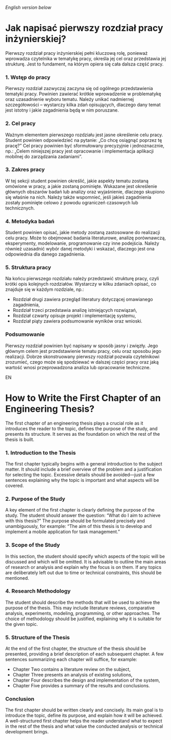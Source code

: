 *English version below*

# **Jak napisać pierwszy rozdział pracy inżynierskiej?**

Pierwszy rozdział pracy inżynierskiej pełni kluczową rolę, ponieważ wprowadza czytelnika w tematykę pracy, określa jej cel oraz przedstawia jej strukturę. Jest to fundament, na którym opiera się cała dalsza część pracy.

### **1. Wstęp do pracy**
Pierwszy rozdział zazwyczaj zaczyna się od ogólnego przedstawienia tematyki pracy. Powinien zawierać krótkie wprowadzenie w problematykę oraz uzasadnienie wyboru tematu. Należy unikać nadmiernej szczegółowości – wystarczy kilka zdań opisujących, dlaczego dany temat jest istotny i jakie zagadnienia będą w nim poruszane.

### **2. Cel pracy**
Ważnym elementem pierwszego rozdziału jest jasne określenie celu pracy. Student powinien odpowiedzieć na pytanie: „Co chcę osiągnąć poprzez tę pracę?” Cel pracy powinien być sformułowany precyzyjnie i jednoznacznie, np.: „Celem niniejszej pracy jest opracowanie i implementacja aplikacji mobilnej do zarządzania zadaniami”.

### **3. Zakres pracy**
W tej sekcji student powinien określić, jakie aspekty tematu zostaną omówione w pracy, a jakie zostaną pominięte. Wskazane jest określenie głównych obszarów badań lub analizy oraz wyjaśnienie, dlaczego skupiono się właśnie na nich. Należy także wspomnieć, jeśli jakieś zagadnienia zostały pominięte celowo z powodu ograniczeń czasowych lub technicznych.

### **4. Metodyka badań**
Student powinien opisać, jakie metody zostaną zastosowane do realizacji celu pracy. Może to obejmować badania literaturowe, analizę porównawczą, eksperymenty, modelowanie, programowanie czy inne podejścia. Należy również uzasadnić wybór danej metodyki i wskazać, dlaczego jest ona odpowiednia dla danego zagadnienia.

### **5. Struktura pracy**
Na końcu pierwszego rozdziału należy przedstawić strukturę pracy, czyli krótki opis kolejnych rozdziałów. Wystarczy w kilku zdaniach opisać, co znajduje się w każdym rozdziale, np.:
- Rozdział drugi zawiera przegląd literatury dotyczącej omawianego zagadnienia,
- Rozdział trzeci przedstawia analizę istniejących rozwiązań,
- Rozdział czwarty opisuje projekt i implementację systemu,
- Rozdział piąty zawiera podsumowanie wyników oraz wnioski.

### **Podsumowanie**
Pierwszy rozdział powinien być napisany w sposób jasny i zwięzły. Jego głównym celem jest przedstawienie tematu pracy, celu oraz sposobu jego realizacji. Dobrze skonstruowany pierwszy rozdział pozwala czytelnikowi zrozumieć, czego może się spodziewać w dalszej części pracy oraz jaką wartość wnosi przeprowadzona analiza lub opracowanie techniczne.

EN

# **How to Write the First Chapter of an Engineering Thesis?**

The first chapter of an engineering thesis plays a crucial role as it introduces the reader to the topic, defines the purpose of the study, and presents its structure. It serves as the foundation on which the rest of the thesis is built.

### **1. Introduction to the Thesis**
The first chapter typically begins with a general introduction to the subject matter. It should include a brief overview of the problem and a justification for selecting the topic. Excessive details should be avoided—just a few sentences explaining why the topic is important and what aspects will be covered.

### **2. Purpose of the Study**
A key element of the first chapter is clearly defining the purpose of the study. The student should answer the question: “What do I aim to achieve with this thesis?” The purpose should be formulated precisely and unambiguously, for example: “The aim of this thesis is to develop and implement a mobile application for task management.”

### **3. Scope of the Study**
In this section, the student should specify which aspects of the topic will be discussed and which will be omitted. It is advisable to outline the main areas of research or analysis and explain why the focus is on them. If any topics are deliberately left out due to time or technical constraints, this should be mentioned.

### **4. Research Methodology**
The student should describe the methods that will be used to achieve the purpose of the thesis. This may include literature reviews, comparative analysis, experiments, modeling, programming, or other approaches. The choice of methodology should be justified, explaining why it is suitable for the given topic.

### **5. Structure of the Thesis**
At the end of the first chapter, the structure of the thesis should be presented, providing a brief description of each subsequent chapter. A few sentences summarizing each chapter will suffice, for example:
- Chapter Two contains a literature review on the subject,
- Chapter Three presents an analysis of existing solutions,
- Chapter Four describes the design and implementation of the system,
- Chapter Five provides a summary of the results and conclusions.

### **Conclusion**
The first chapter should be written clearly and concisely. Its main goal is to introduce the topic, define its purpose, and explain how it will be achieved. A well-structured first chapter helps the reader understand what to expect in the rest of the thesis and what value the conducted analysis or technical development brings.

